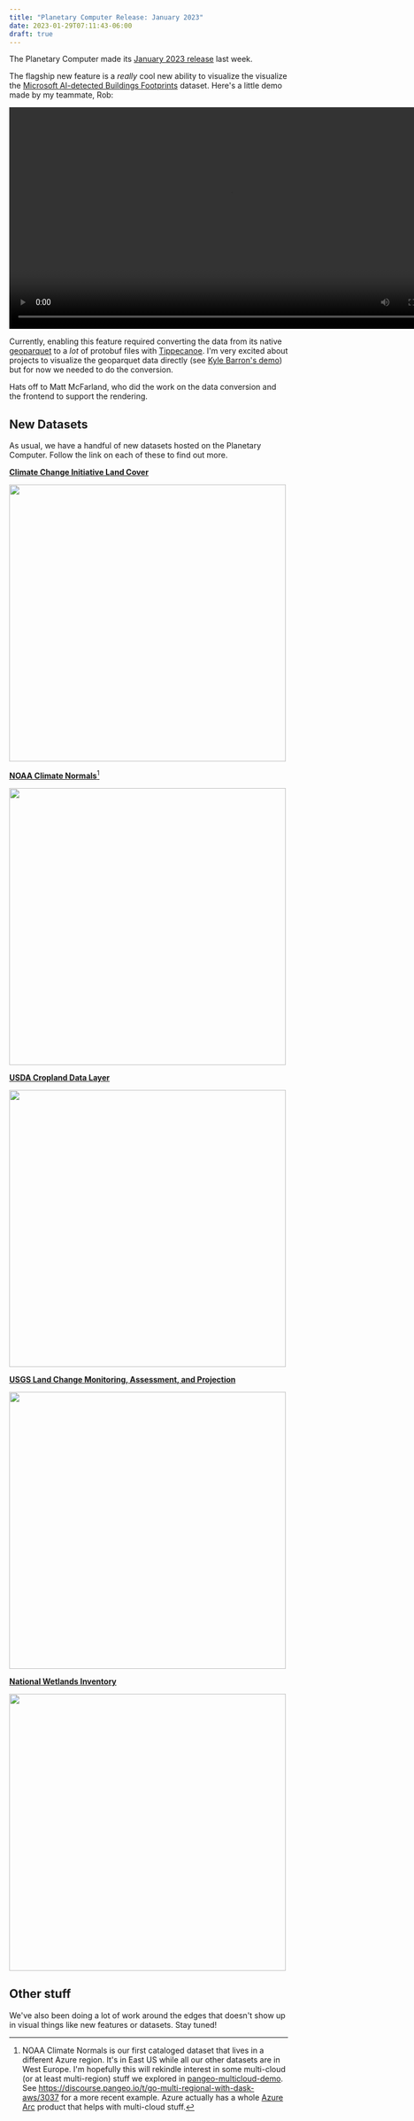```yaml
---
title: "Planetary Computer Release: January 2023"
date: 2023-01-29T07:11:43-06:00
draft: true
---
```


The Planetary Computer made its [January 2023 release](https://planetarycomputer.microsoft.com/docs/overview/changelog/) last week.

The flagship new feature is a *really* cool new ability to visualize the visualize the [Microsoft AI-detected Buildings Footprints](https://planetarycomputer.microsoft.com/dataset/ms-buildings) dataset. Here's a little demo made by my teammate, Rob:

<video controls style="height: 400px;">
  <source src="https://ai4edatasetspublicassets.azureedge.net/assets/pc_video/vector-tile-ms-buildings-feature.mp4" type="video/mp4" />
  <p>
    Your browser doesn't support HTML video. Here is a
    <a href="https://ai4edatasetspublicassets.azureedge.net/assets/pc_video/vector-tile-ms-buildings-feature.mp4">link to the video</a> instead.
  </p>
</video>

Currently, enabling this feature required converting the data from its native [geoparquet](http://github.com/opengeospatial/geoparquet) to a *lot* of protobuf files with [Tippecanoe](https://github.com/felt/tippecanoe). I'm very excited about projects to visualize the geoparquet data directly (see [Kyle Barron's demo](https://kylebarron.dev/blog/geoarrow-and-geoparquet-in-deck-gl)) but for now we needed to do the conversion.

Hats off to Matt McFarland, who did the work on the data conversion and the frontend to support the rendering.

## New Datasets

As usual, we have a handful of new datasets hosted on the Planetary Computer. Follow the link on each of these to find out more.

[**Climate Change Initiative Land Cover**](https://planetarycomputer.microsoft.com/dataset/group/esa-cci-lc)

<img src="https://ai4edatasetspublicassets.azureedge.net/assets/pc_video/docs-esa-cci-lc-1992-2020-brazil.gif" width="500px"/>

[**NOAA Climate Normals**](https://planetarycomputer.microsoft.com/dataset/group/noaa-climate-normals)[^1]

<img src="https://ai4edatasetspublicassets.azureedge.net/assets/pc_thumbnails/noaa-climate-normals-gridded-thumb.png" width="500px">

[**USDA Cropland Data Layer**](https://planetarycomputer.microsoft.com/dataset/usda-cdl)

<img src="https://planetarycomputer.microsoft.com/_images/changelog-usda-cdl.png" width="500px">

[**USGS Land Change Monitoring, Assessment, and Projection**](https://planetarycomputer.microsoft.com/dataset/group/usgs-lcmap)

<img src="https://ai4edatasetspublicassets.blob.core.windows.net/assets/pc_video/docs-usgs-lcmap-cali-1985-2021.gif" width="500px">

[**National Wetlands Inventory**](https://planetarycomputer.microsoft.com/dataset/fws-nwi)

<img src="https://planetarycomputer.microsoft.com/_images/changelog-fws-nwi.png" width="500px">

## Other stuff

We've also been doing a lot of work around the edges that doesn't show up in visual things like new features or datasets. Stay tuned!

[^1]: NOAA Climate Normals is our first cataloged dataset that lives in a different Azure region. It's in East US while all our other datasets are in West Europe. I'm hopefully this will rekindle interest in some multi-cloud (or at least multi-region) stuff we explored in [pangeo-multicloud-demo](https://github.com/pangeo-data/multicloud-demo). See https://discourse.pangeo.io/t/go-multi-regional-with-dask-aws/3037 for a more recent example. Azure actually has a whole [Azure Arc](https://azure.microsoft.com/en-us/products/azure-arc/#overview) product that helps with multi-cloud stuff.